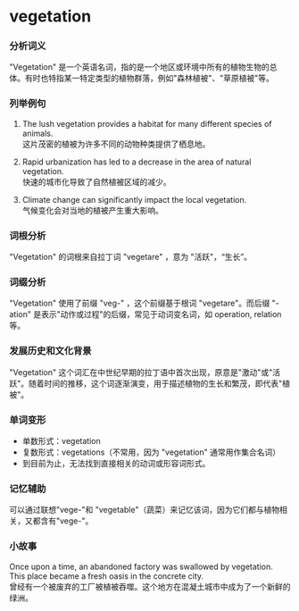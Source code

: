 # vegetation

### 分析词义

  

"Vegetation" 是一个英语名词，指的是一个地区或环境中所有的植物生物的总体。有时也特指某一特定类型的植物群落，例如"森林植被"、"草原植被"等。

  

### 列举例句

  

1.  The lush vegetation provides a habitat for many different species of animals.  
    这片茂密的植被为许多不同的动物种类提供了栖息地。
    
      
    
2.  Rapid urbanization has led to a decrease in the area of natural vegetation.  
    快速的城市化导致了自然植被区域的减少。
    
      
    
3.  Climate change can significantly impact the local vegetation.  
    气候变化会对当地的植被产生重大影响。
    
      
    

  

### 词根分析

  

"Vegetation" 的词根来自拉丁词 "vegetare" ，意为 "活跃"，“生长”。

  

### 词缀分析

  

"Vegetation" 使用了前缀 "veg-" ，这个前缀基于根词 "vegetare"。而后缀 "-ation" 是表示"动作或过程"的后缀，常见于动词变名词，如 operation, relation 等。

  

### 发展历史和文化背景

  

"Vegetation" 这个词汇在中世纪早期的拉丁语中首次出现，原意是"激动"或"活跃"。随着时间的推移，这个词逐渐演变，用于描述植物的生长和繁茂，即代表"植被"。

  

### 单词变形

  

*   单数形式：vegetation
*   复数形式：vegetations（不常用，因为 "vegetation" 通常用作集合名词）
*   到目前为止，无法找到直接相关的动词或形容词形式。

  

### 记忆辅助

  

可以通过联想"vege-"和 "vegetable"（蔬菜）来记忆该词，因为它们都与植物相关，又都含有"vege-"。

  

### 小故事

  

Once upon a time, an abandoned factory was swallowed by vegetation. This place became a fresh oasis in the concrete city.  
曾经有一个被废弃的工厂被植被吞噬。这个地方在混凝土城市中成为了一个新鲜的绿洲。
